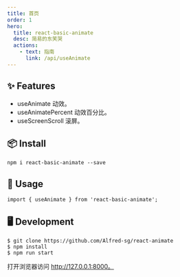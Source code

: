 ```yaml
---
title: 首页
order: 1
hero:
  title: react-basic-animate
  desc: 简易的东笑哭
  actions:
    - text: 指南
      link: /api/useAnimate
---
```


## ✨ Features

* useAnimate 动效。
* useAnimatePercent 动效百分比。
* useScreenScroll 滚屏。

## 📦 Install

```
npm i react-basic-animate --save
```

## 🔨 Usage

```
import { useAnimate } from 'react-basic-animate';
```

## 🖥 Development

```
$ git clone https://github.com/Alfred-sg/react-animate
$ npm install
$ npm run start
```

打开浏览器访问 http://127.0.0.1:8000。
